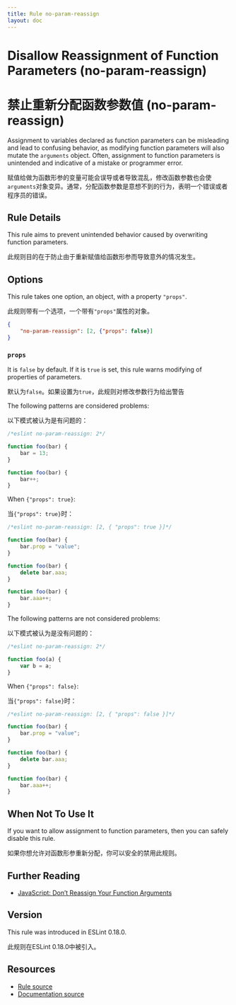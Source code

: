 ```yaml
---
title: Rule no-param-reassign
layout: doc
---
```

<!-- Note: No pull requests accepted for this file. See README.md in the root directory for details. -->

# Disallow Reassignment of Function Parameters (no-param-reassign)
# 禁止重新分配函数参数值 (no-param-reassign)

Assignment to variables declared as function parameters can be misleading and lead to confusing behavior, as modifying function parameters will also mutate the `arguments` object. Often, assignment to function parameters is unintended and indicative of a mistake or programmer error.

赋值给做为函数形参的变量可能会误导或者导致混乱，修改函数参数也会使`arguments`对象变异。通常，分配函数参数是意想不到的行为，表明一个错误或者程序员的错误。

## Rule Details

This rule aims to prevent unintended behavior caused by overwriting function parameters.

此规则目的在于防止由于重新赋值给函数形参而导致意外的情况发生。

## Options

This rule takes one option, an object, with a property `"props"`.

此规则带有一个选项，一个带有`"props"`属性的对象。

```json
{
    "no-param-reassign": [2, {"props": false}]
}
```

### `props`

It is `false` by default. If it is `true` is set, this rule warns modifying of properties of parameters.

默认为`false`。如果设置为`true`，此规则对修改参数行为给出警告

The following patterns are considered problems:

以下模式被认为是有问题的：

```js
/*eslint no-param-reassign: 2*/

function foo(bar) {
    bar = 13;
}

function foo(bar) {
    bar++;
}
```

When `{"props": true}`:

当`{"props": true}`时：

```js
/*eslint no-param-reassign: [2, { "props": true }]*/

function foo(bar) {
    bar.prop = "value";
}

function foo(bar) {
    delete bar.aaa;
}

function foo(bar) {
    bar.aaa++;
}
```
 
The following patterns are not considered problems:

以下模式被认为是没有问题的：

```js
/*eslint no-param-reassign: 2*/

function foo(a) {
    var b = a;
}
```

When `{"props": false}`:

当`{"props": false}`时：

```js
/*eslint no-param-reassign: [2, { "props": false }]*/

function foo(bar) {
    bar.prop = "value";
}

function foo(bar) {
    delete bar.aaa;
}

function foo(bar) {
    bar.aaa++;
}
```

## When Not To Use It

If you want to allow assignment to function parameters, then you can safely disable this rule.

如果你想允许对函数形参重新分配，你可以安全的禁用此规则。

## Further Reading

* [JavaScript: Don’t Reassign Your Function Arguments](http://spin.atomicobject.com/2011/04/10/javascript-don-t-reassign-your-function-arguments/)

## Version

This rule was introduced in ESLint 0.18.0.

此规则在ESLint 0.18.0中被引入。

## Resources

* [Rule source](https://github.com/eslint/eslint/tree/master/lib/rules/no-param-reassign.js)
* [Documentation source](https://github.com/eslint/eslint/tree/master/docs/rules/no-param-reassign.md)
